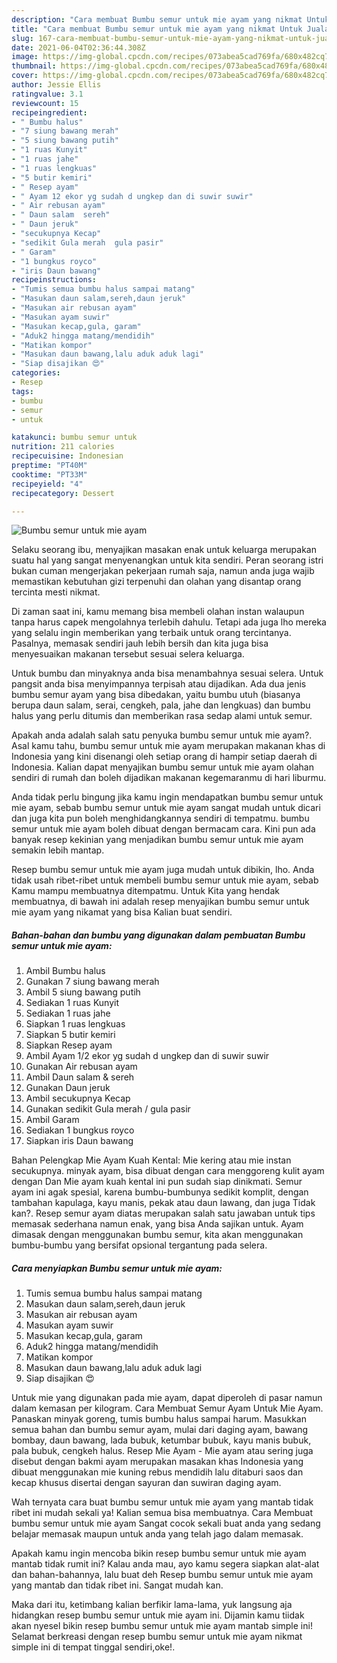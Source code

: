 ```yaml
---
description: "Cara membuat Bumbu semur untuk mie ayam yang nikmat Untuk Jualan"
title: "Cara membuat Bumbu semur untuk mie ayam yang nikmat Untuk Jualan"
slug: 167-cara-membuat-bumbu-semur-untuk-mie-ayam-yang-nikmat-untuk-jualan
date: 2021-06-04T02:36:44.308Z
image: https://img-global.cpcdn.com/recipes/073abea5cad769fa/680x482cq70/bumbu-semur-untuk-mie-ayam-foto-resep-utama.jpg
thumbnail: https://img-global.cpcdn.com/recipes/073abea5cad769fa/680x482cq70/bumbu-semur-untuk-mie-ayam-foto-resep-utama.jpg
cover: https://img-global.cpcdn.com/recipes/073abea5cad769fa/680x482cq70/bumbu-semur-untuk-mie-ayam-foto-resep-utama.jpg
author: Jessie Ellis
ratingvalue: 3.1
reviewcount: 15
recipeingredient:
- " Bumbu halus"
- "7 siung bawang merah"
- "5 siung bawang putih"
- "1 ruas Kunyit"
- "1 ruas jahe"
- "1 ruas lengkuas"
- "5 butir kemiri"
- " Resep ayam"
- " Ayam 12 ekor yg sudah d ungkep dan di suwir suwir"
- " Air rebusan ayam"
- " Daun salam  sereh"
- " Daun jeruk"
- "secukupnya Kecap"
- "sedikit Gula merah  gula pasir"
- " Garam"
- "1 bungkus royco"
- "iris Daun bawang"
recipeinstructions:
- "Tumis semua bumbu halus sampai matang"
- "Masukan daun salam,sereh,daun jeruk"
- "Masukan air rebusan ayam"
- "Masukan ayam suwir"
- "Masukan kecap,gula, garam"
- "Aduk2 hingga matang/mendidih"
- "Matikan kompor"
- "Masukan daun bawang,lalu aduk aduk lagi"
- "Siap disajikan 😍"
categories:
- Resep
tags:
- bumbu
- semur
- untuk

katakunci: bumbu semur untuk 
nutrition: 211 calories
recipecuisine: Indonesian
preptime: "PT40M"
cooktime: "PT33M"
recipeyield: "4"
recipecategory: Dessert

---
```



![Bumbu semur untuk mie ayam](https://img-global.cpcdn.com/recipes/073abea5cad769fa/680x482cq70/bumbu-semur-untuk-mie-ayam-foto-resep-utama.jpg)

Selaku seorang ibu, menyajikan masakan enak untuk keluarga merupakan suatu hal yang sangat menyenangkan untuk kita sendiri. Peran seorang istri bukan cuman mengerjakan pekerjaan rumah saja, namun anda juga wajib memastikan kebutuhan gizi terpenuhi dan olahan yang disantap orang tercinta mesti nikmat.

Di zaman  saat ini, kamu memang bisa membeli olahan instan walaupun tanpa harus capek mengolahnya terlebih dahulu. Tetapi ada juga lho mereka yang selalu ingin memberikan yang terbaik untuk orang tercintanya. Pasalnya, memasak sendiri jauh lebih bersih dan kita juga bisa menyesuaikan makanan tersebut sesuai selera keluarga. 

Untuk bumbu dan minyaknya anda bisa menambahnya sesuai selera. Untuk pangsit anda bisa menyimpannya terpisah atau dijadikan. Ada dua jenis bumbu semur ayam yang bisa dibedakan, yaitu bumbu utuh (biasanya berupa daun salam, serai, cengkeh, pala, jahe dan lengkuas) dan bumbu halus yang perlu ditumis dan memberikan rasa sedap alami untuk semur.

Apakah anda adalah salah satu penyuka bumbu semur untuk mie ayam?. Asal kamu tahu, bumbu semur untuk mie ayam merupakan makanan khas di Indonesia yang kini disenangi oleh setiap orang di hampir setiap daerah di Indonesia. Kalian dapat menyajikan bumbu semur untuk mie ayam olahan sendiri di rumah dan boleh dijadikan makanan kegemaranmu di hari liburmu.

Anda tidak perlu bingung jika kamu ingin mendapatkan bumbu semur untuk mie ayam, sebab bumbu semur untuk mie ayam sangat mudah untuk dicari dan juga kita pun boleh menghidangkannya sendiri di tempatmu. bumbu semur untuk mie ayam boleh dibuat dengan bermacam cara. Kini pun ada banyak resep kekinian yang menjadikan bumbu semur untuk mie ayam semakin lebih mantap.

Resep bumbu semur untuk mie ayam juga mudah untuk dibikin, lho. Anda tidak usah ribet-ribet untuk membeli bumbu semur untuk mie ayam, sebab Kamu mampu membuatnya ditempatmu. Untuk Kita yang hendak membuatnya, di bawah ini adalah resep menyajikan bumbu semur untuk mie ayam yang nikamat yang bisa Kalian buat sendiri.

<!--inarticleads1-->

##### Bahan-bahan dan bumbu yang digunakan dalam pembuatan Bumbu semur untuk mie ayam:

1. Ambil  Bumbu halus
1. Gunakan 7 siung bawang merah
1. Ambil 5 siung bawang putih
1. Sediakan 1 ruas Kunyit
1. Sediakan 1 ruas jahe
1. Siapkan 1 ruas lengkuas
1. Siapkan 5 butir kemiri
1. Siapkan  Resep ayam
1. Ambil  Ayam 1/2 ekor yg sudah d ungkep dan di suwir suwir
1. Gunakan  Air rebusan ayam
1. Ambil  Daun salam &amp; sereh
1. Gunakan  Daun jeruk
1. Ambil secukupnya Kecap
1. Gunakan sedikit Gula merah / gula pasir
1. Ambil  Garam
1. Sediakan 1 bungkus royco
1. Siapkan iris Daun bawang


Bahan Pelengkap Mie Ayam Kuah Kental: Mie kering atau mie instan secukupnya. minyak ayam, bisa dibuat dengan cara menggoreng kulit ayam dengan Dan Mie ayam kuah kental ini pun sudah siap dinikmati. Semur ayam ini agak spesial, karena bumbu-bumbunya sedikit komplit, dengan tambahan kapulaga, kayu manis, pekak atau daun lawang, dan juga Tidak kan?. Resep semur ayam diatas merupakan salah satu jawaban untuk tips memasak sederhana namun enak, yang bisa Anda sajikan untuk. Ayam dimasak dengan menggunakan bumbu semur, kita akan menggunakan bumbu-bumbu yang bersifat opsional tergantung pada selera. 

<!--inarticleads2-->

##### Cara menyiapkan Bumbu semur untuk mie ayam:

1. Tumis semua bumbu halus sampai matang
1. Masukan daun salam,sereh,daun jeruk
1. Masukan air rebusan ayam
1. Masukan ayam suwir
1. Masukan kecap,gula, garam
1. Aduk2 hingga matang/mendidih
1. Matikan kompor
1. Masukan daun bawang,lalu aduk aduk lagi
1. Siap disajikan 😍


Untuk mie yang digunakan pada mie ayam, dapat diperoleh di pasar namun dalam kemasan per kilogram. Cara Membuat Semur Ayam Untuk Mie Ayam. Panaskan minyak goreng, tumis bumbu halus sampai harum. Masukkan semua bahan dan bumbu semur ayam, mulai dari daging ayam, bawang bombay, daun bawang, lada bubuk, ketumbar bubuk, kayu manis bubuk, pala bubuk, cengkeh halus. Resep Mie Ayam - Mie ayam atau sering juga disebut dengan bakmi ayam merupakan masakan khas Indonesia yang dibuat menggunakan mie kuning rebus mendidih lalu ditaburi saos dan kecap khusus disertai dengan sayuran dan suwiran daging ayam. 

Wah ternyata cara buat bumbu semur untuk mie ayam yang mantab tidak ribet ini mudah sekali ya! Kalian semua bisa membuatnya. Cara Membuat bumbu semur untuk mie ayam Sangat cocok sekali buat anda yang sedang belajar memasak maupun untuk anda yang telah jago dalam memasak.

Apakah kamu ingin mencoba bikin resep bumbu semur untuk mie ayam mantab tidak rumit ini? Kalau anda mau, ayo kamu segera siapkan alat-alat dan bahan-bahannya, lalu buat deh Resep bumbu semur untuk mie ayam yang mantab dan tidak ribet ini. Sangat mudah kan. 

Maka dari itu, ketimbang kalian berfikir lama-lama, yuk langsung aja hidangkan resep bumbu semur untuk mie ayam ini. Dijamin kamu tiidak akan nyesel bikin resep bumbu semur untuk mie ayam mantab simple ini! Selamat berkreasi dengan resep bumbu semur untuk mie ayam nikmat simple ini di tempat tinggal sendiri,oke!.

